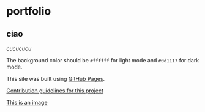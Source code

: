 # portfolio

## ciao

*cucucucu*

The background color should be `#ffffff` for light mode and `#0d1117` for dark mode.

This site was built using [GitHub Pages](https://pages.github.com/).

[Contribution guidelines for this project](docs/CONTRIBUTING.md)


[This is an image](https://myoctocat.com/assets/images/base-octocat.svg)

